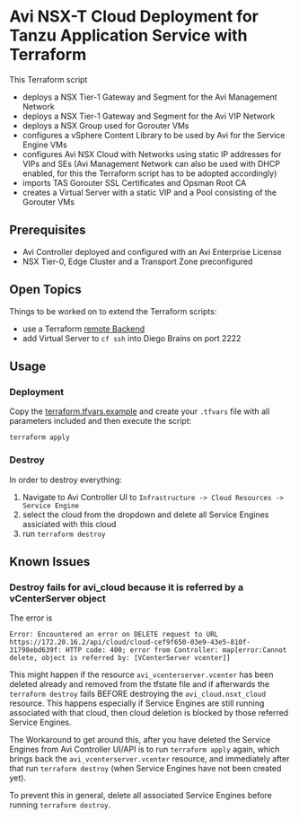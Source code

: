 # Avi NSX-T Cloud Deployment for Tanzu Application Service with Terraform

This Terraform script

- deploys a NSX Tier-1 Gateway and Segment for the Avi Management Network
- deploys a NSX Tier-1 Gateway and Segment for the Avi VIP Network
- deploys a NSX Group used for Gorouter VMs
- configures a vSphere Content Library to be used by Avi for the Service Engine VMs
- configures Avi NSX Cloud with Networks using static IP addresses for VIPs and SEs (Avi Management Network can also be used with DHCP enabled, for this the Terraform script has to be adopted accordingly)
- imports TAS Gorouter SSL Certificates and Opsman Root CA
- creates a Virtual Server with a static VIP and a Pool consisting of the Gorouter VMs

## Prerequisites

- Avi Controller deployed and configured with an Avi Enterprise License
- NSX Tier-0, Edge Cluster and a Transport Zone preconfigured

## Open Topics

Things to be worked on to extend the Terraform scripts:

- use a Terraform [remote Backend](https://developer.hashicorp.com/terraform/language/backend)
- add Virtual Server to `cf ssh` into Diego Brains on port 2222

## Usage

### Deployment 

Copy the [terraform.tfvars.example](./terraform.tfvars.example) and create your `.tfvars` file with all parameters included and then execute the script:

```shell
terraform apply
```

### Destroy

In order to destroy everything:

1. Navigate to Avi Controller UI to `Infrastructure -> Cloud Resources -> Service Engine`
1. select the cloud from the dropdown and delete all Service Engines assiciated with this cloud
1. run `terraform destroy`

## Known Issues

### Destroy fails for avi_cloud because it is referred by a vCenterServer object

The error is

```
Error: Encountered an error on DELETE request to URL https://172.20.16.2/api/cloud/cloud-cef9f650-03e9-43e5-810f-31798ebd639f: HTTP code: 400; error from Controller: map[error:Cannot delete, object is referred by: [VCenterServer vcenter]]
```

This might happen if the resource `avi_vcenterserver.vcenter` has been deleted already and removed from the tfstate file and if afterwards the `terraform destroy` fails BEFORE destroying the `avi_cloud.nsxt_cloud` resource. This happens especially if Service Engines are still running associated with that cloud, then cloud deletion is blocked by those referred Service Engines.

The Workaround to get around this, after you have deleted the Service Engines from Avi Controller UI/API is to run `terraform apply` again, which brings back the `avi_vcenterserver.vcenter` resource, and immediately after that run `terraform destroy` (when Service Engines have not been created yet).

To prevent this in general, delete all associated Service Engines before running `terraform destroy`.
